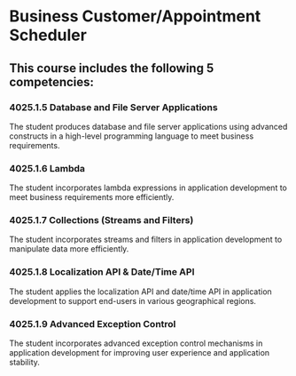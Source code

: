 # Business Customer/Appointment Scheduler

## This course includes the following 5 competencies:  
 
### 4025.1.5 Database and File Server Applications 
The student produces database and file server applications using advanced constructs in a high-level programming language to meet business requirements.
 
### 4025.1.6 Lambda 
The student incorporates lambda expressions in application development to meet  business requirements more efficiently. 
 
### 4025.1.7 Collections (Streams and Filters) 
The student incorporates streams and filters in application development to manipulate data more efficiently. 
 
### 4025.1.8 Localization API & Date/Time API 
The student applies the localization API and date/time API in application development to support end-users in various geographical regions. 
 
### 4025.1.9 Advanced Exception Control 
The student incorporates advanced exception control mechanisms in application development for improving user experience and application stability. 
